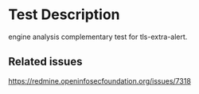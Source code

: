 # Test Description

engine analysis complementary test for tls-extra-alert.

## Related issues

https://redmine.openinfosecfoundation.org/issues/7318
